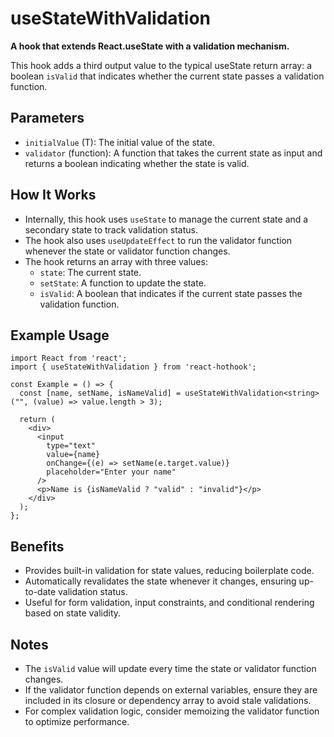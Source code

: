# useStateWithValidation

**A hook that extends React.useState with a validation mechanism.**

This hook adds a third output value to the typical useState return array: a boolean `isValid` that indicates whether the current state passes a validation function.

## Parameters

- `initialValue` (T): The initial value of the state.
- `validator` (function): A function that takes the current state as input and returns a boolean indicating whether the state is valid.

## How It Works

- Internally, this hook uses `useState` to manage the current state and a secondary state to track validation status.
- The hook also uses `useUpdateEffect` to run the validator function whenever the state or validator function changes.
- The hook returns an array with three values:
  - `state`: The current state.
  - `setState`: A function to update the state.
  - `isValid`: A boolean that indicates if the current state passes the validation function.

## Example Usage

```tsx
import React from 'react';
import { useStateWithValidation } from 'react-hothook';

const Example = () => {
  const [name, setName, isNameValid] = useStateWithValidation<string>("", (value) => value.length > 3);

  return (
    <div>
      <input
        type="text"
        value={name}
        onChange={(e) => setName(e.target.value)}
        placeholder="Enter your name"
      />
      <p>Name is {isNameValid ? "valid" : "invalid"}</p>
    </div>
  );
};
```

## Benefits

- Provides built-in validation for state values, reducing boilerplate code.
- Automatically revalidates the state whenever it changes, ensuring up-to-date validation status.
- Useful for form validation, input constraints, and conditional rendering based on state validity.

## Notes

- The `isValid` value will update every time the state or validator function changes.
- If the validator function depends on external variables, ensure they are included in its closure or dependency array to avoid stale validations.
- For complex validation logic, consider memoizing the validator function to optimize performance.